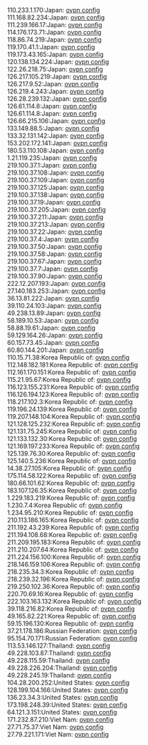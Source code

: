 110.233.1.170:Japan: [ovpn config](vpn/110_233_1_170.ovpn)  
111.168.82.234:Japan: [ovpn config](vpn/111_168_82_234.ovpn)  
111.239.166.17:Japan: [ovpn config](vpn/111_239_166_17.ovpn)  
114.176.173.71:Japan: [ovpn config](vpn/114_176_173_71.ovpn)  
118.86.74.219:Japan: [ovpn config](vpn/118_86_74_219.ovpn)  
119.170.41.1:Japan: [ovpn config](vpn/119_170_41_1.ovpn)  
119.173.43.165:Japan: [ovpn config](vpn/119_173_43_165.ovpn)  
120.138.134.224:Japan: [ovpn config](vpn/120_138_134_224.ovpn)  
122.26.218.75:Japan: [ovpn config](vpn/122_26_218_75.ovpn)  
126.217.105.219:Japan: [ovpn config](vpn/126_217_105_219.ovpn)  
126.217.9.52:Japan: [ovpn config](vpn/126_217_9_52.ovpn)  
126.219.4.243:Japan: [ovpn config](vpn/126_219_4_243.ovpn)  
126.28.239.132:Japan: [ovpn config](vpn/126_28_239_132.ovpn)  
126.61.114.8:Japan: [ovpn config](vpn/126_61_114_8.ovpn)  
126.61.114.8:Japan: [ovpn config](vpn/126_61_114_8.ovpn)  
126.66.215.106:Japan: [ovpn config](vpn/126_66_215_106.ovpn)  
133.149.88.5:Japan: [ovpn config](vpn/133_149_88_5.ovpn)  
133.32.131.142:Japan: [ovpn config](vpn/133_32_131_142.ovpn)  
153.202.172.141:Japan: [ovpn config](vpn/153_202_172_141.ovpn)  
180.53.110.108:Japan: [ovpn config](vpn/180_53_110_108.ovpn)  
1.21.119.235:Japan: [ovpn config](vpn/1_21_119_235.ovpn)  
219.100.37.1:Japan: [ovpn config](vpn/219_100_37_1.ovpn)  
219.100.37.108:Japan: [ovpn config](vpn/219_100_37_108.ovpn)  
219.100.37.109:Japan: [ovpn config](vpn/219_100_37_109.ovpn)  
219.100.37.125:Japan: [ovpn config](vpn/219_100_37_125.ovpn)  
219.100.37.138:Japan: [ovpn config](vpn/219_100_37_138.ovpn)  
219.100.37.19:Japan: [ovpn config](vpn/219_100_37_19.ovpn)  
219.100.37.205:Japan: [ovpn config](vpn/219_100_37_205.ovpn)  
219.100.37.211:Japan: [ovpn config](vpn/219_100_37_211.ovpn)  
219.100.37.213:Japan: [ovpn config](vpn/219_100_37_213.ovpn)  
219.100.37.22:Japan: [ovpn config](vpn/219_100_37_22.ovpn)  
219.100.37.4:Japan: [ovpn config](vpn/219_100_37_4.ovpn)  
219.100.37.50:Japan: [ovpn config](vpn/219_100_37_50.ovpn)  
219.100.37.58:Japan: [ovpn config](vpn/219_100_37_58.ovpn)  
219.100.37.67:Japan: [ovpn config](vpn/219_100_37_67.ovpn)  
219.100.37.7:Japan: [ovpn config](vpn/219_100_37_7.ovpn)  
219.100.37.90:Japan: [ovpn config](vpn/219_100_37_90.ovpn)  
222.12.207.193:Japan: [ovpn config](vpn/222_12_207_193.ovpn)  
27.140.183.253:Japan: [ovpn config](vpn/27_140_183_253.ovpn)  
36.13.81.222:Japan: [ovpn config](vpn/36_13_81_222.ovpn)  
39.110.24.103:Japan: [ovpn config](vpn/39_110_24_103.ovpn)  
49.238.13.89:Japan: [ovpn config](vpn/49_238_13_89.ovpn)  
58.189.10.53:Japan: [ovpn config](vpn/58_189_10_53.ovpn)  
58.88.19.61:Japan: [ovpn config](vpn/58_88_19_61.ovpn)  
59.129.164.26:Japan: [ovpn config](vpn/59_129_164_26.ovpn)  
60.157.73.45:Japan: [ovpn config](vpn/60_157_73_45.ovpn)  
60.80.144.201:Japan: [ovpn config](vpn/60_80_144_201.ovpn)  
110.15.71.38:Korea Republic of: [ovpn config](vpn/110_15_71_38.ovpn)  
112.148.182.181:Korea Republic of: [ovpn config](vpn/112_148_182_181.ovpn)  
112.161.170.151:Korea Republic of: [ovpn config](vpn/112_161_170_151.ovpn)  
115.21.95.67:Korea Republic of: [ovpn config](vpn/115_21_95_67.ovpn)  
116.123.155.231:Korea Republic of: [ovpn config](vpn/116_123_155_231.ovpn)  
116.126.194.123:Korea Republic of: [ovpn config](vpn/116_126_194_123.ovpn)  
118.217.102.3:Korea Republic of: [ovpn config](vpn/118_217_102_3.ovpn)  
119.196.24.139:Korea Republic of: [ovpn config](vpn/119_196_24_139.ovpn)  
119.207.148.104:Korea Republic of: [ovpn config](vpn/119_207_148_104.ovpn)  
121.128.125.232:Korea Republic of: [ovpn config](vpn/121_128_125_232.ovpn)  
121.131.75.245:Korea Republic of: [ovpn config](vpn/121_131_75_245.ovpn)  
121.133.132.30:Korea Republic of: [ovpn config](vpn/121_133_132_30.ovpn)  
121.169.197.233:Korea Republic of: [ovpn config](vpn/121_169_197_233.ovpn)  
125.139.76.30:Korea Republic of: [ovpn config](vpn/125_139_76_30.ovpn)  
125.140.5.236:Korea Republic of: [ovpn config](vpn/125_140_5_236.ovpn)  
14.38.27.105:Korea Republic of: [ovpn config](vpn/14_38_27_105.ovpn)  
175.114.58.122:Korea Republic of: [ovpn config](vpn/175_114_58_122.ovpn)  
180.66.101.62:Korea Republic of: [ovpn config](vpn/180_66_101_62.ovpn)  
183.107.126.35:Korea Republic of: [ovpn config](vpn/183_107_126_35.ovpn)  
1.229.183.219:Korea Republic of: [ovpn config](vpn/1_229_183_219.ovpn)  
1.230.7.4:Korea Republic of: [ovpn config](vpn/1_230_7_4.ovpn)  
1.234.95.210:Korea Republic of: [ovpn config](vpn/1_234_95_210.ovpn)  
210.113.186.165:Korea Republic of: [ovpn config](vpn/210_113_186_165.ovpn)  
211.192.43.239:Korea Republic of: [ovpn config](vpn/211_192_43_239.ovpn)  
211.194.108.68:Korea Republic of: [ovpn config](vpn/211_194_108_68.ovpn)  
211.209.195.183:Korea Republic of: [ovpn config](vpn/211_209_195_183.ovpn)  
211.210.207.64:Korea Republic of: [ovpn config](vpn/211_210_207_64.ovpn)  
211.224.156.100:Korea Republic of: [ovpn config](vpn/211_224_156_100.ovpn)  
218.146.159.106:Korea Republic of: [ovpn config](vpn/218_146_159_106.ovpn)  
218.235.34.3:Korea Republic of: [ovpn config](vpn/218_235_34_3.ovpn)  
218.239.32.196:Korea Republic of: [ovpn config](vpn/218_239_32_196.ovpn)  
219.250.102.36:Korea Republic of: [ovpn config](vpn/219_250_102_36.ovpn)  
220.70.69.16:Korea Republic of: [ovpn config](vpn/220_70_69_16.ovpn)  
222.103.163.132:Korea Republic of: [ovpn config](vpn/222_103_163_132.ovpn)  
39.118.216.82:Korea Republic of: [ovpn config](vpn/39_118_216_82.ovpn)  
49.165.82.221:Korea Republic of: [ovpn config](vpn/49_165_82_221.ovpn)  
59.15.196.130:Korea Republic of: [ovpn config](vpn/59_15_196_130.ovpn)  
37.21.178.186:Russian Federation: [ovpn config](vpn/37_21_178_186.ovpn)  
95.154.70.171:Russian Federation: [ovpn config](vpn/95_154_70_171.ovpn)  
113.53.146.127:Thailand: [ovpn config](vpn/113_53_146_127.ovpn)  
49.228.103.87:Thailand: [ovpn config](vpn/49_228_103_87.ovpn)  
49.228.115.59:Thailand: [ovpn config](vpn/49_228_115_59.ovpn)  
49.228.226.204:Thailand: [ovpn config](vpn/49_228_226_204.ovpn)  
49.228.245.19:Thailand: [ovpn config](vpn/49_228_245_19.ovpn)  
104.28.200.252:United States: [ovpn config](vpn/104_28_200_252.ovpn)  
128.199.104.166:United States: [ovpn config](vpn/128_199_104_166.ovpn)  
136.23.34.3:United States: [ovpn config](vpn/136_23_34_3.ovpn)  
173.198.248.39:United States: [ovpn config](vpn/173_198_248_39.ovpn)  
64.121.3.151:United States: [ovpn config](vpn/64_121_3_151.ovpn)  
171.232.87.210:Viet Nam: [ovpn config](vpn/171_232_87_210.ovpn)  
27.71.75.37:Viet Nam: [ovpn config](vpn/27_71_75_37.ovpn)  
27.79.221.171:Viet Nam: [ovpn config](vpn/27_79_221_171.ovpn)  
